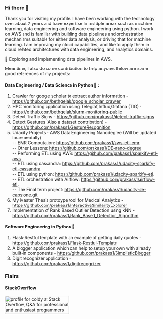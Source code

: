 ### Hi there 👋
Thank you for visiting my profile. I have been working with the technology over about 7 years and have expertise in multiple areas such as machine learning, data engineering and software engineering using python. I work on AWS and is familiar with building data pipelines and orchestration mechanisms suitable for either data analysis, or driving that for machine learning. I am improving my cloud capabilities, and like to apply them in cloud related architectures with data engineering, and analytics domains.  

🔭 Exploring and implementing data pipelines in AWS.

Meantime, I also do some contribution to help anyone. Below are some good references of my projects:  

#### Data Engineering / Data Science in Python :rocket: :  
1. Crawler for google scholar to extract author information - https://github.com/bethgelab/google_scholar_crawler  
2. HPC monitoring application using Telegraf,Influx,Grafana (TIG) - https://github.com/bethgelab/slurm-monitoring-public  
3. Detect Traffic Signs - https://github.com/prakass1/detect-traffic-signs  
4. Detect Gestures (Also a dataset contribution) -  https://github.com/prakass1/GestureRecognition  
5. Udacity Projects - AWS Data Engineering Nanodegree (Will be updated incrementally)  
-- EMR Computation: https://github.com/prakass1/aws-etl-emr  
-- Other Lessons: https://github.com/prakass1/DE-nano-degree  
-- Performing ETL using AWS: https://github.com/prakass1/sparkify-etl-aws  
-- ETL using cassandra: https://github.com/prakass1/udacity-sparkify-etl-cassandra  
-- ETL using python: https://github.com/prakass1/udacity-sparkify-etl.  
-- ETL orchestration with Airflow: https://github.com/prakass1/airflow-etl.  
-- The Final term project: https://github.com/prakass1/udacity-de-capstone.git   
6. My Master Thesis protoype tool for Medical Analytics - https://github.com/prakass1/InteractiveSimilarityExplorer   
7. Implementation of Rank Based Outlier Detection using kNN - https://github.com/prakass1/Rank_Based_Detection_Algorithm


#### Software Engineering in Python :rocket:
1. Flask-Restful template with an example of getting daily quotes - https://github.com/prakass1/Flask-Restful-Template
2. A blogger application which can help to setup your own with already built-in components - https://github.com/prakass1/SimplisticBlogger
3. Digit recognizer application - https://github.com/prakass1/digitrecognizer

<!--
**prakass1/prakass1** is a ✨ _special_ ✨ repository because its `README.md` (this file) appears on your GitHub profile.-->

<!-- 🔭 I’m currently working on many things related with software engineering and data science.
- 🌱 I’m currently learning mongodb, and advancing my python skills.
- 👯 I’m looking to collaborate on python based projects related with data automation, data ingestion, and api development.
- 💬 Ask me about python, visualizations and gaming. Also, I like to answer on stackoverflow.
- 📫 How to reach me: at GitHub @prakass1 -->

### Flairs
#### StackOverflow
<a href="https://stackoverflow.com/users/3414466/coldy"><img src="https://stackoverflow.com/users/flair/3414466.png" width="208" height="58" alt="profile for coldy at Stack Overflow, Q&amp;A for professional and enthusiast programmers" title="profile for coldy at Stack Overflow, Q&amp;A for professional and enthusiast programmers"></a>
